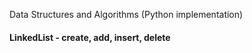 Data Structures and Algorithms (Python implementation)

#### LinkedList - create, add, insert, delete
